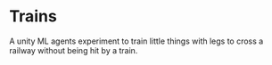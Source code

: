 # Trains
A unity ML agents experiment to train little things with legs to cross a railway without being hit by a train.
